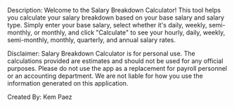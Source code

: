 Description:
Welcome to the Salary Breakdown Calculator! This tool helps you calculate your salary breakdown based on your base salary and salary type. 
Simply enter your base salary, select whether it's daily, weekly, semi-monthly, or monthly, and click "Calculate" to see your hourly, daily, weekly, 
semi-monthly, monthly, quarterly, and annual salary rates.

Disclaimer:
Salary Breakdown Calculator is for personal use.
The calculations provided are estimates and should not be used for any official purposes.
Please do not use the app as a replacement for payroll personnel or an accounting department.
We are not liable for how you use the information generated on this application.

Created By: Kem Paez

